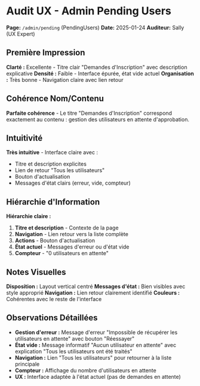# Audit UX - Admin Pending Users
**Page:** `/admin/pending` (PendingUsers)
**Date:** 2025-01-24
**Auditeur:** Sally (UX Expert)

## Première Impression
**Clarté :** Excellente - Titre clair "Demandes d'Inscription" avec description explicative
**Densité :** Faible - Interface épurée, état vide actuel
**Organisation :** Très bonne - Navigation claire avec lien retour

## Cohérence Nom/Contenu
**Parfaite cohérence** - Le titre "Demandes d'Inscription" correspond exactement au contenu : gestion des utilisateurs en attente d'approbation.

## Intuitivité
**Très intuitive** - Interface claire avec :
- Titre et description explicites
- Lien de retour "Tous les utilisateurs"
- Bouton d'actualisation
- Messages d'état clairs (erreur, vide, compteur)

## Hiérarchie d'Information
**Hiérarchie claire :**
1. **Titre et description** - Contexte de la page
2. **Navigation** - Lien retour vers la liste complète
3. **Actions** - Bouton d'actualisation
4. **État actuel** - Messages d'erreur ou d'état vide
5. **Compteur** - "0 utilisateurs en attente"

## Notes Visuelles
**Disposition :** Layout vertical centré
**Messages d'état :** Bien visibles avec style approprié
**Navigation :** Lien retour clairement identifié
**Couleurs :** Cohérentes avec le reste de l'interface

## Observations Détaillées
- **Gestion d'erreur :** Message d'erreur "Impossible de récupérer les utilisateurs en attente" avec bouton "Réessayer"
- **État vide :** Message informatif "Aucun utilisateur en attente" avec explication "Tous les utilisateurs ont été traités"
- **Navigation :** Lien "Tous les utilisateurs" pour retourner à la liste principale
- **Compteur :** Affichage du nombre d'utilisateurs en attente
- **UX :** Interface adaptée à l'état actuel (pas de demandes en attente)
